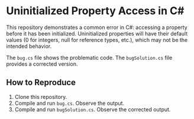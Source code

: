 # Uninitialized Property Access in C#

This repository demonstrates a common error in C#: accessing a property before it has been initialized.  Uninitialized properties will have their default values (0 for integers, null for reference types, etc.), which may not be the intended behavior.

The `bug.cs` file shows the problematic code. The `bugSolution.cs` file provides a corrected version.

## How to Reproduce

1. Clone this repository.
2. Compile and run `bug.cs`. Observe the output.
3. Compile and run `bugSolution.cs`. Observe the corrected output.